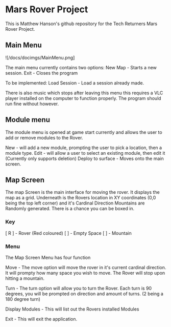 # Mars Rover Project

This is Matthew Hanson's github repository for the Tech Returners Mars Rover Project.

## Main Menu

![/docs/docimgs/MainMenu.png]

The main menu currently contains two options:
New Map - Starts a new session.
Exit - Closes the program

To be implemented:
Load Session - Load a session already made.

There is also music which stops after leaving this menu this requires a VLC player installed on the computer to function properly.
The program should run fine without however.

## Module menu

The module menu is opened at game start currently and allows the user to add or remove modules to the Rover.

New - will add a new module, prompting the user to pick a location, then a module type.
Edit - will allow a user to select an existing module, then edit it (Currently only supports deletion)
Deploy to surface - Moves onto the main screen.

## Map Screen

The map Screen is the main interface for moving the rover. It displays the map as a grid.
Underneath is the Rovers location in XY coordinates (0,0 being the top left corner) and it's Cardinal Direction
Mountains are Randomly generated. There is a chance you can be boxed in.

### Key

[ R ] - Rover (Red coloured)
[ ] - Empty Space
[ ] - Mountain

### Menu

The Map Screen Menu has four function

Move - The move option will move the rover in it's current cardinal direction. It will prompty how many space you wish to move.
The Rover will stop upon hitting a mountain.

Turn - The turn option will allow you to turn the Rover. Each turn is 90 degrees, you will be prompted on direction and amount of turns. (2 being a 180 degree turn)

Display Modules - This will list out the Rovers installed Modules

Exit - This will exit the application.
